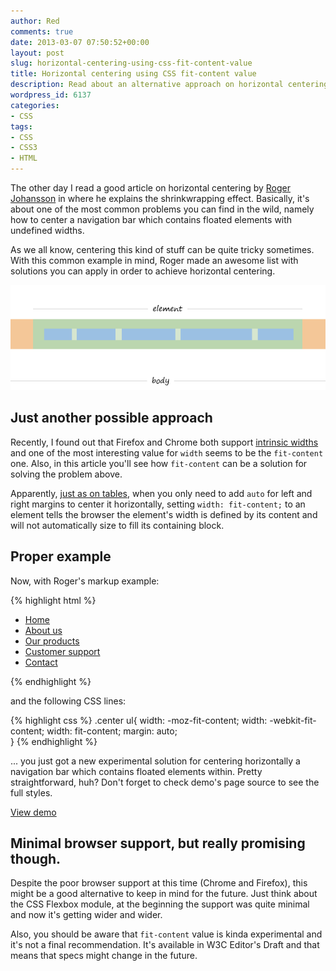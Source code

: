 ```yaml
---
author: Red
comments: true
date: 2013-03-07 07:50:52+00:00
layout: post
slug: horizontal-centering-using-css-fit-content-value
title: Horizontal centering using CSS fit-content value
description: Read about an alternative approach on horizontal centering using the new CSS fit-content value.
wordpress_id: 6137
categories:
- CSS
tags:
- CSS
- CSS3
- HTML
---
```


The other day I read a good article on horizontal centering by [Roger Johansson](http://www.456bereastreet.com/archive/201303/how_to_shrinkwrap_and_center_elements_horizontally/) in where he explains the shrinkwrapping effect. Basically, it's about one of the most common problems you can find in the wild, namely how to center a navigation bar which contains floated elements with undefined widths.

As we all know, centering this kind of stuff can be quite tricky sometimes. With this common example in mind, Roger made an awesome list with solutions you can apply in order to achieve horizontal centering.

![CSS fit-content value and horizontal centering](/wp-content/uploads/2013/03/css-fit-content-value.png)

<!-- more -->


## Just another possible approach


Recently, I found out that Firefox and Chrome both support [intrinsic widths](http://dev.w3.org/csswg/css3-box/#the-width-and-height-properties) and one of the most interesting value for `width` seems to be the `fit-content` one. Also, in this article you'll see how `fit-content` can be a solution for solving the problem above.

Apparently, [just as on tables](http://www.w3.org/TR/CSS2/tables.html#table-display), when you only need to add `auto` for left and right margins to center it horizontally, setting `width: fit-content;` to an element tells the browser the element's width is defined by its content and will not automatically size to fill its containing block.


## Proper example

Now, with Roger's markup example:    

{% highlight html %}
<div class="navbar center">
    <ul>
        <li><a href="/">Home</a></li>
        <li><a href="/">About us</a></li>
        <li><a href="/">Our products</a></li>
        <li><a href="/">Customer support</a></li>
        <li><a href="/">Contact</a></li>
    </ul>
</div>
{% endhighlight %}

and the following CSS lines:

{% highlight css %}
.center ul{
    width: -moz-fit-content;
    width: -webkit-fit-content;
    width: fit-content;
    margin: auto;   
}
{% endhighlight %}

... you just got a new experimental solution for centering horizontally a navigation bar which contains floated elements within. Pretty straightforward, huh? Don't forget to check demo's page source to see the full styles.


[View demo](/wp-content/uploads/2013/03/horizontal-centering-using-css-fit-content-value-demo.html)


## Minimal browser support, but really promising though.


Despite the poor browser support at this time (Chrome and Firefox), this might be a good alternative to keep in mind for the future. Just think about the CSS Flexbox module, at the beginning the support was quite minimal and now it's getting wider and wider.

Also, you should be aware that `fit-content` value is kinda experimental and it's not a final recommendation. It's available in W3C Editor's Draft and that means that specs might change in the future.